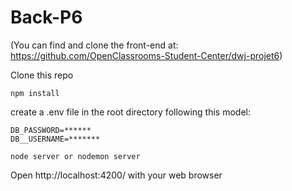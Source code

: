 # Back-P6

(You can find and clone the front-end at: https://github.com/OpenClassrooms-Student-Center/dwj-projet6)

Clone this repo

`npm install`

create a .env file in the root directory following this model:
```
DB_PASSWORD=******
DB__USERNAME=*******
```
`node server or nodemon server` 

Open http://localhost:4200/ with your web browser
